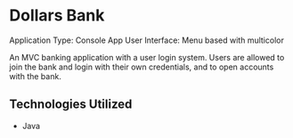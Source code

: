 # Dollars Bank

Application Type: Console App
User Interface: Menu based with multicolor

An MVC banking application with a user login system.
Users are allowed to join the bank and login with their own credentials, and to open accounts with the bank.

## Technologies Utilized
- Java
